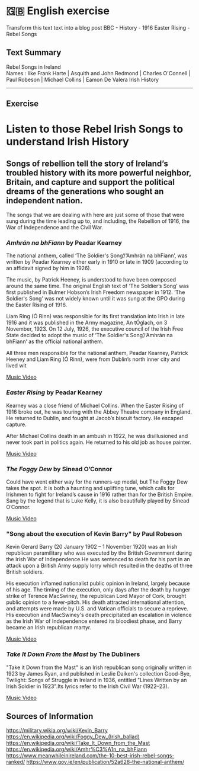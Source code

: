 # 🇬🇧 English exercise

Transform this text text into a blog post
BBC - History - 1916 Easter Rising - Rebel Songs 

## Text Summary 

Rebel Songs in Ireland 
<br>
Names :  like Frank Harte | Asquith and John Redmond | Charles O'Connell | Paul Robeson 
| Michael Collins | Eamon De Valera
Irish History 

<hr>

## Exercise 
# Listen to those Rebel Irish Songs to understand Irish History  

## Songs of rebellion tell the story of Ireland’s troubled history with its more powerful neighbor, Britain, and capture and support the political dreams of the generations who sought an independent nation.

The songs that we are dealing with here are just some of those that were sung during the time leading up to, and including, the Rebellion of 1916, the War of Independence and the Civil War.

### *Amhrán na bhFiann* by Peadar Kearney

The national anthem, called ‘The Soldier's Song’/‘Amhrán na bhFiann’, was written by Peadar Kearney either early in 1910 or late in 1909 (according to an affidavit signed by him in 1926).

The music, by Patrick Heeney, is understood to have been composed around the same time. The original English text of ‘The Soldier’s Song’ was first published in Bulmer Hobson’s Irish Freedom newspaper in 1912. ‘The Soldier's Song’ was not widely known until it was sung at the GPO during the Easter Rising of 1916.

Liam Ring (Ó Rinn) was responsible for its first translation into Irish in late 1916 and it was published in the Army magazine, An tÓglach, on 3 November, 1923. On 12 July, 1926, the executive council of the Irish Free State decided to adopt the music of ‘The Soldier's Song’/‘Amhrán na bhFiann’ as the official national anthem.

All three men responsible for the national anthem, Peadar Kearney, Patrick Heeney and Liam Ring (Ó Rinn), were from Dublin’s north inner city and lived wit

<a href="https://www.youtube.com/watch?v=yTxlCR7B518">Music Video</a>

### *Easter Rising* by Peadar Kearney

Kearney was a close friend of Michael Collins. When the Easter Rising of 1916 broke out, he was touring with the Abbey Theatre company in England. He returned to Dublin, and fought at Jacob’s biscuit factory. He escaped capture.

After Michael Collins death in an ambush in 1922, he was disillusioned and never took part in politics again. He returned to his old job as house painter.

<a href="https://www.youtube.com/watch?v=nvl-SEoB3Rs">Music Video</a>

### *The Foggy Dew* by Sinead O’Connor

Could have went either way for the runners-up medal, but The Foggy Dew takes the spot. It is both a haunting and uplifting tune, which calls for Irishmen to fight for Ireland’s cause in 1916 rather than for the British Empire. Sang by the legend that is Luke Kelly, it is also beautifully played by Sinead O’Connor. 

<a href="https://www.youtube.com/watch?v=7y-s9AiLp7Q">Music Video</a>

### "Song about the execution of Kevin Barry" by Paul Robeson

Kevin Gerard Barry (20 January 1902 – 1 November 1920) was an Irish republican paramilitary who was executed by the British Government during the Irish War of Independence.He was sentenced to death for his part in an attack upon a British Army supply lorry which resulted in the deaths of three British soldiers.

His execution inflamed nationalist public opinion in Ireland, largely because of his age. The timing of the execution, only days after the death by hunger strike of Terence MacSwiney, the republican Lord Mayor of Cork, brought public opinion to a fever-pitch. His death attracted international attention, and attempts were made by U.S. and Vatican officials to secure a reprieve. His execution and MacSwiney's death precipitated an escalation in violence as the Irish War of Independence entered its bloodiest phase, and Barry became an Irish republican martyr. 

<a href="https://www.youtube.com/watch?v=dfFopsFofz4">Music Video</a>

### *Take It Down From the Mast* by The Dubliners 

"Take it Down from the Mast" is an Irish republican song originally written in 1923 by James Ryan, and published in Leslie Daiken's collection Good-Bye, Twilight: Songs of Struggle in Ireland in 1936, entitled "Lines Written by an Irish Soldier in 1923".Its lyrics refer to the Irish Civil War (1922–23).

<a href="https://www.youtube.com/watch?v=IiTrGDyGgOw">Music Video</a>

## Sources of Information

https://military.wikia.org/wiki/Kevin_Barry
https://en.wikipedia.org/wiki/Foggy_Dew_(Irish_ballad)
https://en.wikipedia.org/wiki/Take_It_Down_from_the_Mast
https://en.wikipedia.org/wiki/Amhr%C3%A1n_na_bhFiann
https://www.meanwhileinireland.com/the-10-best-irish-rebel-songs-ranked/
https://www.gov.ie/en/publication/52a628-the-national-anthem/